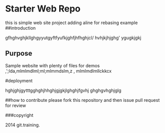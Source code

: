 # Starter Web Repo

this is simple web site project 
adding aline for rebasing example
##introduction

gfhghvghjkllghgyyutgyftfyufkjghfjhfhghjcl/
hvhjkjhjghg'
ygugkjgkj
## Purpose

Sample website with plenty of files for demos
,';lda,mlmlmdlml;ml;mlmmdslm,z , mlmlmdlmllckkcx

#deployment

hghjghjgytttgghghjhhghjgjgkjlghghjfgvhj
ghghgvhghjglg

##how to contribute
please fork this repository and then issue pull request for review

###copyright

2014 git.training.